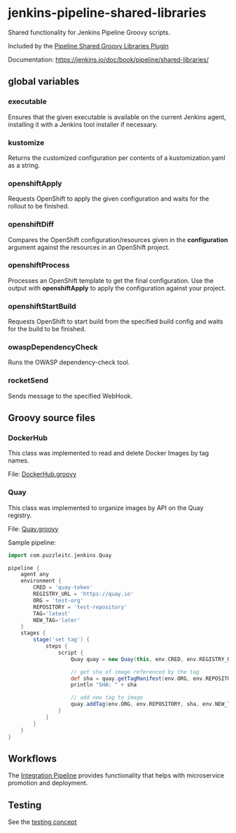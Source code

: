 # jenkins-pipeline-shared-libraries

Shared functionality for Jenkins Pipeline Groovy scripts.

Included by the [Pipeline Shared Groovy Libraries Plugin](https://wiki.jenkins.io/display/JENKINS/Pipeline+Shared+Groovy+Libraries+Plugin)

Documentation: <https://jenkins.io/doc/book/pipeline/shared-libraries/>

## global variables

### executable

Ensures that the given executable is available on the current Jenkins agent, installing it with a Jenkins tool installer 
if necessary.

### kustomize

Returns the customized configuration per contents of a kustomization.yaml as a string.

### openshiftApply

Requests OpenShift to apply the given configuration and waits for the rollout to be finished.

### openshiftDiff

Compares the OpenShift configuration/resources given in the **configuration** argument against the resources in an
OpenShift project.

### openshiftProcess

Processes an OpenShift template to get the final configuration. Use the output with **openshiftApply** to apply the configuration against your project.

### openshiftStartBuild

Requests OpenShift to start build from the specified build config and waits for the build to be finished.

### owaspDependencyCheck

Runs the OWASP dependency-check tool.

### rocketSend

Sends message to the specified WebHook.

## Groovy source files

### DockerHub

This class was implemented to read and delete Docker Images by tag names.

File: [DockerHub.groovy](src/com/puzzleitc/jenkins/DockerHub.groovy)

### Quay

This class was implemented to organize images by API on the Quay registry.

File: [Quay.groovy](src/com/puzzleitc/jenkins/Quay.groovy)

Sample pipeline:

```Groovy
import com.puzzleitc.jenkins.Quay

pipeline {
    agent any
    environment {
        CRED = 'quay-token'
        REGISTRY_URL = 'https://quay.io'
        ORG = 'test-org'
        REPOSITORY = 'test-repository'
        TAG='latest'
        NEW_TAG='later'
    }
    stages {
        stage('set tag') {
            steps {
                script {
                    Quay quay = new Quay(this, env.CRED, env.REGISTRY_URL)

                    // get sha of image referenced by the tag
                    def sha = quay.getTagManifest(env.ORG, env.REPOSITORY, env.TAG)
                    println "SHA: " + sha

                    // add new tag to image
                    quay.addTag(env.ORG, env.REPOSITORY, sha, env.NEW_TAG)
                }
            }
        }
    }
}
```

## Workflows

The [Integration Pipeline](doc/Integration-Pipeline.md) provides functionality that helps with microservice promotion and deployment.

## Testing

See the [testing concept](doc/testing.md)
